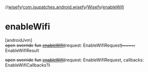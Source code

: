 //[wisefy](../../../index.md)/[com.isupatches.android.wisefy](../index.md)/[Wisefy](index.md)/[enableWifi](enable-wifi.md)

# enableWifi

[androidJvm]\
~~open~~ ~~override~~ ~~fun~~ [~~enableWifi~~](enable-wifi.md)~~(~~request: EnableWifiRequest~~)~~~~:~~ EnableWifiResult

~~open~~ ~~override~~ ~~fun~~ [~~enableWifi~~](enable-wifi.md)~~(~~request: EnableWifiRequest, callbacks: EnableWifiCallbacks?~~)~~
